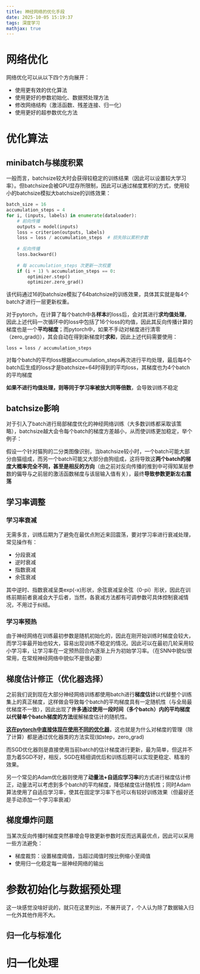 ```yaml
---
title: 神经网络的优化手段
date: 2025-10-05 15:19:37
tags: 深度学习
mathjax: true
---
```


# 网络优化

网络优化可以从以下四个方向展开：

* 使用更有效的优化算法
* 使用更好的参数初始化、数据预处理方法
* 修改网络结构（激活函数、残差连接、归一化）
* 使用更好的超参数优化方法

# 优化算法

## minibatch与梯度积累

一般而言，batchsize较大时会获得较稳定的训练结果（因此可以设置较大学习率）。但batchsize会被GPU显存所限制，因此可以通过梯度累积的方式，使用较小的batchsize模拟大batchsize的训练效果：

```python
batch_size = 16
accumulation_steps = 4 
for i, (inputs, labels) in enumerate(dataloader):
    # 前向传播
    outputs = model(inputs)
    loss = criterion(outputs, labels)
    loss = loss / accumulation_steps  # 损失除以累积步数
    
    # 反向传播
    loss.backward()
    
    # 每 accumulation_steps 次更新一次权重
    if (i + 1) % accumulation_steps == 0:
        optimizer.step()
        optimizer.zero_grad()
```

该代码通过16的batchsize模拟了64batchsize的训练效果，具体其实就是每4个batch才进行一层更新权重。

对于pytorch，在计算了每个batch中各**样本**的loss后，会对其进行**求均值处理**，因此上述代码一次循环中的loss中包括了16个loss的均值，因此其反向传播计算的梯度也是一个**平均梯度**；而pytorch中，如果不手动对梯度进行清零（zero_grad()），其会自动在得到新梯度时**求和**，因此上述代码需要使用：

`loss = loss / accumulation_steps`

对每个batch的平均loss根据accumulation_steps再次进行平均处理，最后每4个batch后生成的loss才是batchsize=64时得到的平均loss，其梯度也为4个batch的平均梯度

**如果不进行均值处理，则等同于学习率被放大同等倍数**，会导致训练不稳定

## batchsize影响

对于引入了batch进行局部梯度优化的神经网络训练（大多数训练都采取该策略），batchsize越大会令每个batch的梯度方差越小，从而使训练更加稳定，举个例子：

假设一个针对猫狗的二分类图像识别，当batchsize较小时，一个batch可能大部分由猫组成，而另一个batch可能又大部分由狗组成，这将导致这**两个batch的梯度大概率完全不同，甚至是相反的方向**（由之前对反向传播的推到中可得知某层参数的偏导与之前层的激活函数梯度与该层输入值有关），最终**导致参数更新左右震荡**

## 学习率调整

### 学习率衰减

无需多言，训练后期为了避免在最优点附近来回震荡，要对学习率进行衰减处理，常见操作有：

* 分段衰减
* 逆时衰减
* 指数衰减
* 余弦衰减

其中逆时、指数衰减呈类exp(-x)形状，余弦衰减呈余弦（0-pi）形状，因此在训练前期前者衰减会大于后者，当然，各衰减方法都有可调参数可具体控制衰减情况，不用过于纠结。

### 学习率预热

由于神经网络在训练最初参数是随机初始化的，因此在刚开始训练时梯度会较大，而学习率最开始也较大，容易出现训练不稳定的情况。因此可以在最初几轮采用较小学习率，让学习率在一定预热回合内逐渐上升为初始学习率。（在SNN中貌似很常用，在常规神经网络中貌似不是很必要）

## 梯度估计修正（优化器选择）

之前我们说到现在大部分神经网络训练都使用batch进行**梯度估计**以代替整个训练集上的真正梯度，这样做会导致每个batch的平均梯度具有一定随机性（与全局最优梯度不一致），因此出现了**许多通过使用一段时间（多个batch）内的平均梯度以代替单个batch梯度的方法**缓解梯度估计的随机性。

**<u>这在pytorch中直接体现在使用不同的优化器</u>**，这也就是为什么对梯度的管理（除了计算）都是通过优化器类的方法实现(如step，zero_grad)

而SGD优化器则是直接使用当前batch的估计梯度进行更新，最为简单，但这并不意为着SGD不好，相反，SGD在精细调优后和训练后期可以实现更稳定、精准的效果。

另一个常见的Adam优化器则使用了**动量法+自适应学习率**的方式进行梯度估计修正，动量法可以考虑到多个batch的平均梯度，降低梯度估计随机性；同时Adam算法使用了自适应学习率，使其在固定学习率下也可以有较好训练效果（但最好还是手动添加一个学习率衰减）

## 梯度爆炸问题

当某次反向传播时梯度突然暴增会导致更新参数时反而远离最优点，因此可以采用一些方法避免：

* 梯度裁剪：设置梯度阈值，当超过阈值时按比例缩小至阈值
* 使用归一化稳定每一层神经网络的输出

# 参数初始化与数据预处理

这一块感觉没啥好说的，就只在这里列出，不展开说了，个人认为除了数据输入归一化外其他作用不大。

## 归一化与标准化

# 归一化处理

